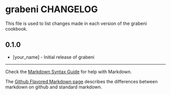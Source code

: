 # grabeni CHANGELOG

This file is used to list changes made in each version of the grabeni cookbook.

## 0.1.0
- [your_name] - Initial release of grabeni

- - -
Check the [Markdown Syntax Guide](http://daringfireball.net/projects/markdown/syntax) for help with Markdown.

The [Github Flavored Markdown page](http://github.github.com/github-flavored-markdown/) describes the differences between markdown on github and standard markdown.
